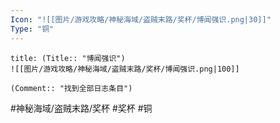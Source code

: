 ```yaml
---
Icon: "![[图片/游戏攻略/神秘海域/盗贼末路/奖杯/博闻强识.png|30]]"
Type: "铜"
---
```

```ad-common-bronze-trophy
title: (Title:: "博闻强识")
![[图片/游戏攻略/神秘海域/盗贼末路/奖杯/博闻强识.png|100]]

(Comment:: "找到全部日志条目")
```

#神秘海域/盗贼末路/奖杯 #奖杯 #铜
